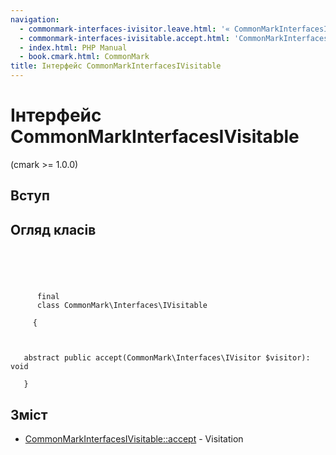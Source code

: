 ```yaml
---
navigation:
  - commonmark-interfaces-ivisitor.leave.html: '« CommonMarkInterfacesIVisitor::leave'
  - commonmark-interfaces-ivisitable.accept.html: 'CommonMarkInterfacesIVisitable::accept »'
  - index.html: PHP Manual
  - book.cmark.html: CommonMark
title: Інтерфейс CommonMarkInterfacesIVisitable
---
```

# Інтерфейс CommonMarkInterfacesIVisitable

(cmark >= 1.0.0)

## Вступ

## Огляд класів

```classsynopsis



    
     
      final
      class CommonMark\Interfaces\IVisitable
     
     {


    
   abstract public accept(CommonMark\Interfaces\IVisitor $visitor): void

   }
```

## Зміст

-   [CommonMarkInterfacesIVisitable::accept](commonmark-interfaces-ivisitable.accept.html) - Visitation
